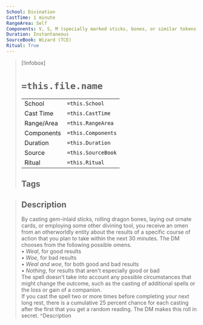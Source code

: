 ```yaml
---
School: Divination
CastTime: 1 minute
RangeArea: Self
Components: V, S, M (specially marked sticks, bones, or similar tokens worth at least 25 gp)
Duration: Instantaneous
SourceBook: Wizard (TCE)
Ritual: True
---
```

> [!infobox]
>
> # `=this.file.name`
> |            |                    |
> | ---------- | ------------------ |
> | School     | `=this.School`     |
> | Cast Time  | `=this.CastTime`   |
> | Range/Area | `=this.RangeArea`  |
> | Components | `=this.Components` |
> | Duration   | `=this.Duration`   |
> | Source     | `=this.SourceBook` |
> | Ritual     | `=this.Ritual`     |
>## Tags
>

> ## Description
> By casting gem-inlaid sticks, rolling dragon bones, laying out ornate cards, or employing some other divining tool, you receive an omen from an otherworldly entity about the results of a specific course of action that you plan to take within the next 30 minutes. The DM chooses from the following possible omens.<br> • <i>Weal</i>, for good results<br> • <i>Woe</i>, for bad results<br> • <i>Weal and woe</i>, for both good and bad results<br> • <i>Nothing</i>, for results that aren't especially good or bad<br> The spell doesn't take into account any possible circumstances that might change the outcome, such as the casting of additional spells or the loss or gain of a companion.<br> If you cast the spell two or more times before completing your next long rest, there is a cumulative 25 percent chance for each casting after the first that you get a random reading. The DM makes this roll in secret. 
> ^Description